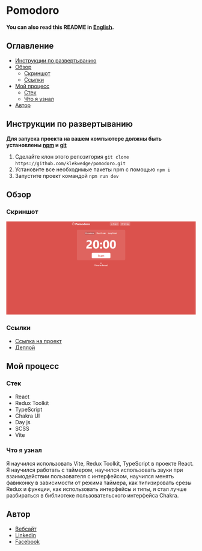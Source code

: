 # Pomodoro

**You can also read this README in [English](https://github.com/klekwedge/pomodoro/blob/main/README.EN.md).**

## Оглавление

- [Инструкции по развертыванию](#инструкции-по-развертыванию)
- [Обзор](#обзор)
  - [Скриншот](#скриншот)
  - [Ссылки](#ссылки)
- [Мой процесс](#мой-процесс)
  - [Стек](#стек)
  - [Что я узнал](#что-я-узнал)
- [Автор](#автор)

## Инструкции по развертыванию

**Для запуска проекта на вашем компьютере должны быть установлены [npm](https://nodejs.org/en/) и [git](https://git-scm.com/downloads)**

1. Сделайте клон этого репозитория ```git clone https://github.com/klekwedge/pomodoro.git```
2. Установите все необходимые пакеты npm с помощью ```npm i```
3. Запустите проект командой ```npm run dev```

## Обзор

### Скриншот

![Главный экран](./preview/screenshot.png)

### Ссылки

- [Ссылка на проект](https://github.com/klekwedge/pomodoro)
- [Деплой](https://klekwedge-pomodoro.vercel.app/)

## Мой процесс

### Стек

- React
- Redux Toolkit
- TypeScript
- Chakra UI
- Day js
- SCSS
- Vite

### Что я узнал

Я научился использовать Vite, Redux Toolkit, TypeScript в проекте React. Я научился работать с таймером, научился использовать звуки при взаимодействии пользователя с интерфейсом, научился менять фавиконку в зависимости от режима таймера, как типизировать срезы Redux и функции, как использовать интерфейсы и типы, я стал лучше разбираться в библиотеке пользовательского интерфейса Chakra.

## Автор

- [Вебсайт](https://klekwedge-cv.vercel.app/)
- [Linkedin](https://www.linkedin.com/in/klekwedge/)
- [Facebook](https://www.facebook.com/klekwedge)
